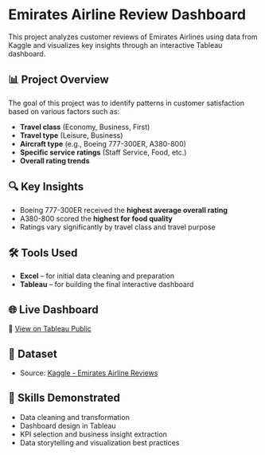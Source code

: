 # Emirates Airline Review Dashboard

This project analyzes customer reviews of Emirates Airlines using data from Kaggle and visualizes key insights through an interactive Tableau dashboard.

## 📊 Project Overview

The goal of this project was to identify patterns in customer satisfaction based on various factors such as:

- **Travel class** (Economy, Business, First)
- **Travel type** (Leisure, Business)
- **Aircraft type** (e.g., Boeing 777-300ER, A380-800)
- **Specific service ratings** (Staff Service, Food, etc.)
- **Overall rating trends**

## 🔍 Key Insights

- Boeing 777-300ER received the **highest average overall rating**
- A380-800 scored the **highest for food quality**
- Ratings vary significantly by travel class and travel purpose

## 🛠️ Tools Used

- **Excel** – for initial data cleaning and preparation  
- **Tableau** – for building the final interactive dashboard

## 🌐 Live Dashboard

🔗 [View on Tableau Public](https://public.tableau.com/app/profile/stephina.smily.c/viz/EmiratesReviewViz/Dashboard1)

## 📁 Dataset

- Source: [Kaggle - Emirates Airline Reviews](https://www.kaggle.com/datasets/kalyani007/emirates-airline-customer-reviews-2016-2024)

## 🧠 Skills Demonstrated

- Data cleaning and transformation  
- Dashboard design in Tableau  
- KPI selection and business insight extraction  
- Data storytelling and visualization best practices

